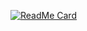 [![ReadMe Card](https://github-readme-stats.vercel.app/api/pin/?username=SSearch-e&repo=SSearch)](https://github.com/org/ssearch-e/ssearch)
